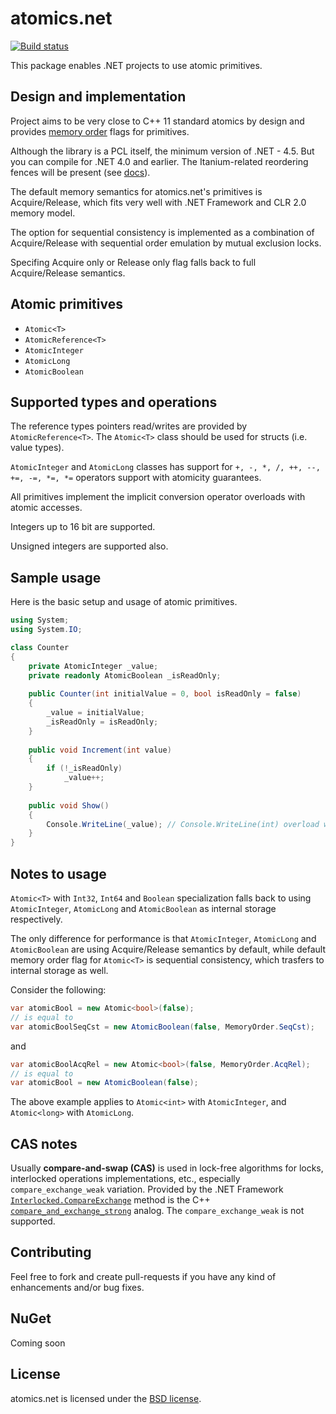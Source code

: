 # atomics.net

[![Build status](https://ci.appveyor.com/api/projects/status/wnh7fat3oqas0wer?svg=true)](https://ci.appveyor.com/project/szKarlen/atomics-net)

This package enables .NET projects to use atomic primitives.

Design and implementation
-------

Project aims to be very close to C++ 11 standard atomics by design and provides [memory order](http://en.cppreference.com/w/cpp/atomic/memory_order) flags for primitives.

Although the library is a PCL itself, the minimum version of .NET - 4.5. But you can compile for .NET 4.0 and earlier. The Itanium-related reordering fences will be present (see [docs](Documentation/memorymodel101.md)).

The default memory semantics for atomics.net's primitives is Acquire/Release, which fits very well with .NET Framework and CLR 2.0 memory model.

The option for sequential consistency is implemented as a combination of Acquire/Release with sequential order emulation by mutual exclusion locks.

Specifing Acquire only or Release only flag falls back to full Acquire/Release semantics.

Atomic primitives
-------

* `Atomic<T>`
* `AtomicReference<T>`
* `AtomicInteger`
* `AtomicLong`
* `AtomicBoolean`

Supported types and operations
-------
The reference types pointers read/writes are provided by `AtomicReference<T>`.
The `Atomic<T>` class should be used for structs (i.e. value types).

`AtomicInteger` and `AtomicLong` classes has support for `+, -, *, /, ++, --, +=, -=, *=, *=` operators support with atomicity guarantees.

All primitives implement the implicit conversion operator overloads with atomic accesses.

Integers up to 16 bit are supported.

Unsigned integers are supported also.

Sample usage
-------

Here is the basic setup and usage of atomic primitives.

``` csharp
using System;
using System.IO;

class Counter
{
    private AtomicInteger _value;
    private readonly AtomicBoolean _isReadOnly;
    
    public Counter(int initialValue = 0, bool isReadOnly = false)
    {
        _value = initialValue;
        _isReadOnly = isReadOnly;
    }
    
    public void Increment(int value)
    {
        if (!_isReadOnly)
            _value++;
    }
    
    public void Show()
    {
        Console.WriteLine(_value); // Console.WriteLine(int) overload will be used
    }
}
```

Notes to usage
-------

`Atomic<T>` with `Int32`, `Int64` and `Boolean` specialization falls back to using `AtomicInteger`, `AtomicLong` and `AtomicBoolean` as internal storage respectively.

The only difference for performance is that `AtomicInteger`, `AtomicLong` and `AtomicBoolean` are using Acquire/Release semantics by default, while default memory order flag for `Atomic<T>` is sequential consistency, which trasfers to internal storage as well.

Consider the following:

``` csharp
var atomicBool = new Atomic<bool>(false);
// is equal to
var atomicBoolSeqCst = new AtomicBoolean(false, MemoryOrder.SeqCst);
```
and
``` csharp
var atomicBoolAcqRel = new Atomic<bool>(false, MemoryOrder.AcqRel);
// is equal to
var atomicBool = new AtomicBoolean(false);
```

The above example applies to `Atomic<int>` with `AtomicInteger`, and `Atomic<long>` with `AtomicLong`.

CAS notes
-------
Usually **compare-and-swap (CAS)** is used in lock-free algorithms for locks, interlocked operations implementations, etc., especially `compare_exchange_weak` variation.
Provided by the .NET Framework [`Interlocked.CompareExchange`](https://msdn.microsoft.com/ru-ru/library/system.threading.interlocked.compareexchange(v=vs.110).aspx) method is the C++ [`compare_and_exchange_strong`](http://en.cppreference.com/w/cpp/atomic/atomic/compare_exchange) analog. The `compare_exchange_weak` is not supported.

Contributing
-------

Feel free to fork and create pull-requests if you have any kind of enhancements and/or bug fixes.

NuGet
-------

Coming soon

License
-------

atomics.net is licensed under the [BSD license](LICENSE).